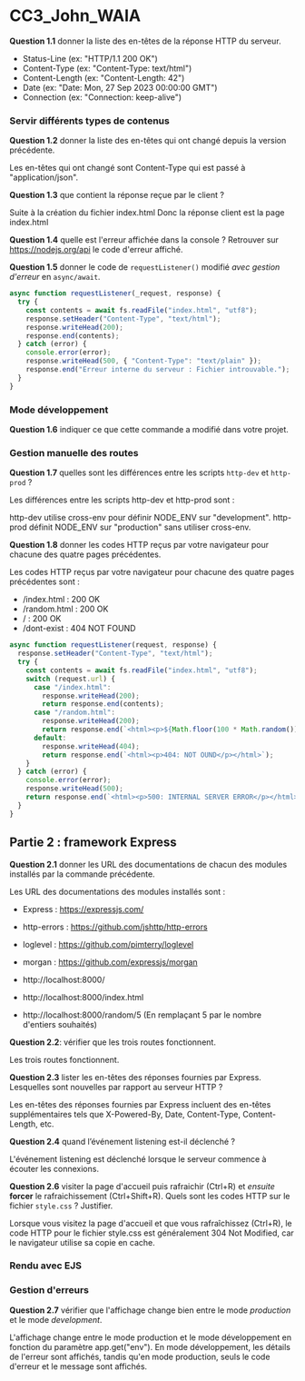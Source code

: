 # CC3_John_WAIA

**Question 1.1** donner la liste des en-têtes de la réponse HTTP du serveur.

- Status-Line (ex: "HTTP/1.1 200 OK") 
- Content-Type (ex: "Content-Type: text/html") 
- Content-Length (ex: "Content-Length: 42") 
- Date (ex: "Date: Mon, 27 Sep 2023 00:00:00 GMT") 
- Connection (ex: "Connection: keep-alive") 

### Servir différents types de contenus

**Question 1.2** donner la liste des en-têtes qui ont changé depuis la version précédente.

Les en-têtes qui ont changé sont Content-Type qui est passé à "application/json". 

**Question 1.3** que contient la réponse reçue par le client ?

Suite à la création du fichier index.html 
Donc la réponse client est la page index.html

**Question 1.4** quelle est l'erreur affichée dans la console ? Retrouver sur <https://nodejs.org/api> le code d'erreur affiché.

**Question 1.5** donner le code de `requestListener()` modifié _avec gestion d'erreur_ en `async/await`.

```js
async function requestListener(_request, response) {
  try {
    const contents = await fs.readFile("index.html", "utf8");
    response.setHeader("Content-Type", "text/html");
    response.writeHead(200);
    response.end(contents);
  } catch (error) {
    console.error(error);
    response.writeHead(500, { "Content-Type": "text/plain" });
    response.end("Erreur interne du serveur : Fichier introuvable.");
  }
}
```

### Mode développement

**Question 1.6** indiquer ce que cette commande a modifié dans votre projet.

### Gestion manuelle des routes

**Question 1.7** quelles sont les différences entre les scripts `http-dev` et `http-prod` ?

Les différences entre les scripts http-dev et http-prod sont : 

http-dev utilise cross-env pour définir NODE_ENV sur "development". 
http-prod définit NODE_ENV sur "production" sans utiliser cross-env. 

**Question 1.8** donner les codes HTTP reçus par votre navigateur pour chacune des quatre pages précédentes.

Les codes HTTP reçus par votre navigateur pour chacune des quatre pages précédentes sont : 

- /index.html : 200 OK 
- /random.html : 200 OK 
- / : 200 OK 
- /dont-exist : 404 NOT FOUND 

```js
async function requestListener(request, response) {
  response.setHeader("Content-Type", "text/html");
  try {
    const contents = await fs.readFile("index.html", "utf8");
    switch (request.url) {
      case "/index.html":
        response.writeHead(200);
        return response.end(contents);
      case "/random.html":
        response.writeHead(200);
        return response.end(`<html><p>${Math.floor(100 * Math.random())}</p></html>`);
      default:
        response.writeHead(404);
        return response.end(`<html><p>404: NOT OUND</p></html>`);
    }
  } catch (error) {
    console.error(error);
    response.writeHead(500);
    return response.end(`<html><p>500: INTERNAL SERVER ERROR</p></html>`);
  }
}
```

## Partie 2 : framework Express

**Question 2.1** donner les URL des documentations de chacun des modules installés par la commande précédente. 

Les URL des documentations des modules installés sont : 

- Express : https://expressjs.com/ 
- http-errors : https://github.com/jshttp/http-errors 
- loglevel : https://github.com/pimterry/loglevel 
- morgan : https://github.com/expressjs/morgan 

- http://localhost:8000/ 
- http://localhost:8000/index.html 
- http://localhost:8000/random/5 (En remplaçant 5 par le nombre d'entiers souhaités) 

**Question 2.2**: vérifier que les trois routes fonctionnent. 

Les trois routes fonctionnent. 
 
**Question 2.3** lister les en-têtes des réponses fournies par Express. Lesquelles sont nouvelles par rapport au serveur HTTP ? 

Les en-têtes des réponses fournies par Express incluent des en-têtes supplémentaires tels que X-Powered-By, Date, Content-Type, Content-Length, etc. 



**Question 2.4** quand l’événement listening est-il déclenché ? 

L'événement listening est déclenché lorsque le serveur commence à écouter les connexions. 

**Question 2.6** visiter la page d'accueil puis rafraichir (Ctrl+R) et _ensuite_ **forcer** le rafraichissement (Ctrl+Shift+R). Quels sont les codes HTTP sur le fichier `style.css` ? Justifier.

Lorsque vous visitez la page d'accueil et que vous rafraîchissez (Ctrl+R), le code HTTP pour le fichier style.css est généralement 304 Not Modified, car le navigateur utilise sa copie en cache.

### Rendu avec EJS


### Gestion d'erreurs
**Question 2.7** vérifier que l'affichage change bien entre le mode _production_ et le mode _development_.

 L'affichage change entre le mode production et le mode développement en fonction du paramètre app.get("env"). En mode développement, les détails de l'erreur sont affichés, tandis qu'en mode production, seuls le code d'erreur et le message sont affichés.

 
